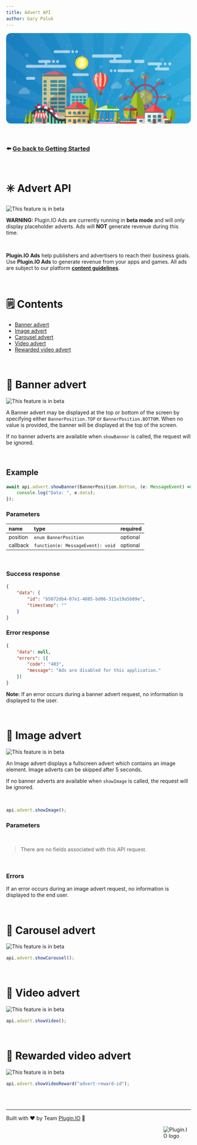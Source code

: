 ```yaml
---
title: Advert API
author: Gary Paluk
---
```


![A Plugin.IO branded banner that shows a young woman in front of a vivid blue background.](https://raw.githubusercontent.com/pluginio/static-content/main/lang/en/docs/v1/images/header_banner.png)

<br />

### ⬅️ [Go back to Getting Started](./getting-started.md)

<br />

# ✳️ Advert API

<Image alt="This feature is in beta" src="https://raw.githubusercontent.com/pluginio/static-content/main/lang/en/docs/v1/images/beta-icon.png" height="30px" />

**WARNING:** Plugin.IO Ads are currently running in **beta mode** and will only display placeholder adverts. Ads will **NOT**
generate revenue during this time.

<br />

**Plugin.IO Ads** help publishers and advertisers to reach their business goals. Use **Plugin.IO Ads** to 
generate revenue from your apps and games. All ads are subject to our platform **[content guidelines](./content-guidelines)**.

<br />

# 🗒 Contents

* [Banner advert](#banner)
* [Image advert](#image)
* [Carousel advert](#carousel)
* [Video advert](#video)
* [Rewarded video advert](#rewarded-video)

<br />

<a name="banner"></a>

# 🎯 Banner advert 

<Image alt="This feature is in beta" src="https://raw.githubusercontent.com/pluginio/static-content/main/lang/en/docs/v1/images/beta-icon.png" height="30px" />

A Banner advert may be displayed at the top or bottom of the screen by specifying either `BannerPosition.TOP` or `BannerPosition.BOTTOM`. When no value is provided, the banner will be 
displayed at the top of the screen.

If no banner adverts are available when `showBanner` is called, the request will be ignored.

<br />

## Example

```typescript
await api.advert.showBanner(BannerPosition.Bottom, (e: MessageEvent) => {
    console.log("Data: ", e.data);
});
```

### Parameters

|name       |type                                |required|
|:----------|:-----------------------------------|:-------|
|position   |`enum BannerPosition`               |optional|
|callback   |`function(e: MessageEvent): void`   |optional|

<br />

### Success response
```json
{
    "data": {
        "id": "b5072db4-07e1-4885-bd06-311e19a5b09e",
        "timestamp": ""
    }
}
```

### Error response

```json
{
    "data": null,
    "errors": [{
        "code": "403",
        "message": "Ads are disabled for this application."
    }]
}
```

**Note:** If an error occurs during a banner advert request, no information is displayed to the user.


<br />

<a name="image"></a>

# 🎯 Image advert
<Image alt="This feature is in beta" src="https://raw.githubusercontent.com/pluginio/static-content/main/lang/en/docs/v1/images/beta-icon.png" height="30px" />

An Image advert displays a fullscreen advert which contains an image element. Image adverts can be skipped after 5 seconds.

If no banner adverts are available when `showImage` is called, the request will be ignored.

<br />

```typescript
api.advert.showImage();
```

### Parameters
<br />

> There are no fields associated with this API request.

<br />

### Errors

If an error occurs during an image advert request, no information is displayed to the end user.

<br />

<a name="carousel"></a>

# 🎯 Carousel advert

<Image alt="This feature is in beta" src="https://raw.githubusercontent.com/pluginio/static-content/main/lang/en/docs/v1/images/beta-icon.png" height="30px" />


```typescript
api.advert.showCarousel();
```

<br />

<a name="video"></a>

# 🎯 Video advert

<Image alt="This feature is in beta" src="https://raw.githubusercontent.com/pluginio/static-content/main/lang/en/docs/v1/images/beta-icon.png" height="30px" />

```typescript
api.advert.showVideo();
```

<br />

<a name="rewarded-video"></a>

# 🎯 Rewarded video advert

<Image alt="This feature is in beta" src="https://raw.githubusercontent.com/pluginio/static-content/main/lang/en/docs/v1/images/beta-icon.png" height="30px" />


```typescript
api.advert.showVideoReward("advert-reward-id");
```

<br />
<br />

---
Built with ❤️ by Team [Plugin.IO](https://github.com/orgs/pluginio/teams/plugin-io-team/members) 🚀

<Image style="float:right" alt="Plugin.IO logo" src="https://raw.githubusercontent.com/pluginio/static-content/main/lang/en/docs/v1/images/logo.png" height="75px" width="75px" />
